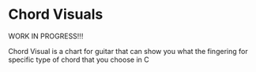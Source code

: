 # Chord Visuals

WORK IN PROGRESS!!!

Chord Visual is a chart for guitar that can show you what the fingering for specific type of chord that you choose in C

